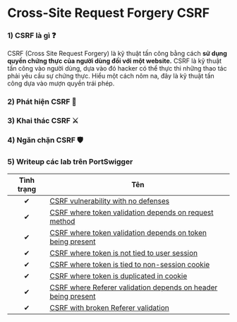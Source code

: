 # Cross-Site Request Forgery CSRF

### 1) CSRF là gì ❓
CSRF (Cross Site Request Forgery) là kỹ thuật tấn công bằng cách **sử dụng quyền chứng thực của người dùng đối với một website.** CSRF là kỹ thuật tấn công vào người dùng, dựa vào đó hacker có thể thực thi những thao tác phải yêu cầu sự chứng thực. Hiểu một cách nôm na, đây là kỹ thuật tấn công dựa vào mượn quyền trái phép.

### 2) Phát hiện CSRF 🔎

### 3) Khai thác CSRF ⚔

### 4) Ngăn chặn CSRF 🛡

### 5) Writeup các lab trên PortSwigger

| Tình trạng | Tên |
|:-:|-|
| ✔ | [CSRF vulnerability with no defenses](https://github.com/C4T-cat/WriteUp_Port_Swigger/tree/main/Cross-site%20request%20forgery%20(CSRF)/CSRF%20vulnerability%20with%20no%20defenses) |
| ✔ | [CSRF where token validation depends on request method](https://github.com/C4T-cat/WriteUp_Port_Swigger/tree/main/Cross-site%20request%20forgery%20(CSRF)/CSRF%20where%20token%20validation%20depends%20on%20request%20method) |
| ✔ | [CSRF where token validation depends on token being present](https://github.com/C4T-cat/WriteUp_Port_Swigger/tree/main/Cross-site%20request%20forgery%20(CSRF)/CSRF%20where%20token%20validation%20depends%20on%20token%20being%20present) |
| ✔ | [CSRF where token is not tied to user session](https://github.com/C4T-cat/WriteUp_Port_Swigger/tree/main/Cross-site%20request%20forgery%20(CSRF)/CSRF%20where%20token%20is%20not%20tied%20to%20user%20session) |
| ✔ | [CSRF where token is tied to non-session cookie](https://github.com/C4T-cat/WriteUp_Port_Swigger/tree/main/Cross-site%20request%20forgery%20(CSRF)/CSRF%20where%20token%20is%20tied%20to%20non-session%20cookie) |
| ✔ | [CSRF where token is duplicated in cookie](https://github.com/C4T-cat/WriteUp_Port_Swigger/tree/main/Cross-site%20request%20forgery%20(CSRF)/CSRF%20where%20token%20is%20duplicated%20in%20cookie) |
| ✔ | [CSRF where Referer validation depends on header being present](https://github.com/C4T-cat/WriteUp_Port_Swigger/tree/main/Cross-site%20request%20forgery%20(CSRF)/CSRF%20where%20Referer%20validation%20depends%20on%20header%20being%20present) |
| ✔ | [CSRF with broken Referer validation](https://github.com/C4T-cat/WriteUp_Port_Swigger/tree/main/Cross-site%20request%20forgery%20(CSRF)/CSRF%20with%20broken%20Referer%20validation) |

